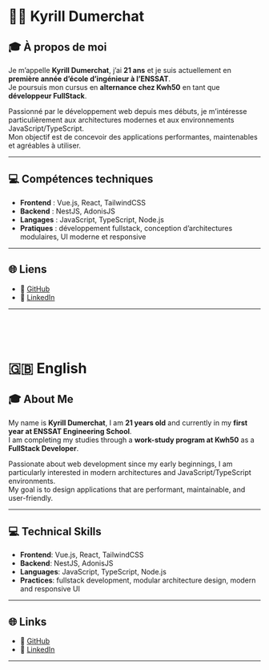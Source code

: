 # 👨‍💻 Kyrill Dumerchat

## 🎓 À propos de moi

Je m’appelle **Kyrill Dumerchat**, j’ai **21 ans** et je suis actuellement en **première année d’école d’ingénieur à l’ENSSAT**.  
Je poursuis mon cursus en **alternance chez Kwh50** en tant que **développeur FullStack**.

Passionné par le développement web depuis mes débuts, je m’intéresse particulièrement aux architectures modernes et aux environnements JavaScript/TypeScript.  
Mon objectif est de concevoir des applications performantes, maintenables et agréables à utiliser.

---

## 💻 Compétences techniques

- **Frontend** : Vue.js, React, TailwindCSS  
- **Backend** : NestJS, AdonisJS  
- **Langages** : JavaScript, TypeScript, Node.js  
- **Pratiques** : développement fullstack, conception d’architectures modulaires, UI moderne et responsive  

---

## 🌐 Liens

- 🔗 [GitHub](https://github.com/ZukaBri3k)  
- 💼 [LinkedIn](https://www.linkedin.com/in/kyrill-dumerchat-964a7a268/)  

---

&nbsp;

&nbsp;

# 🇬🇧 English

## 🎓 About Me

My name is **Kyrill Dumerchat**, I am **21 years old** and currently in my **first year at ENSSAT Engineering School**.  
I am completing my studies through a **work-study program at Kwh50** as a **FullStack Developer**.

Passionate about web development since my early beginnings, I am particularly interested in modern architectures and JavaScript/TypeScript environments.  
My goal is to design applications that are performant, maintainable, and user-friendly.

---

## 💻 Technical Skills

- **Frontend**: Vue.js, React, TailwindCSS  
- **Backend**: NestJS, AdonisJS  
- **Languages**: JavaScript, TypeScript, Node.js  
- **Practices**: fullstack development, modular architecture design, modern and responsive UI  

---

## 🌐 Links

- 🔗 [GitHub](https://github.com/ZukaBri3k)  
- 💼 [LinkedIn](https://www.linkedin.com/in/kyrill-dumerchat-964a7a268/)  

---
